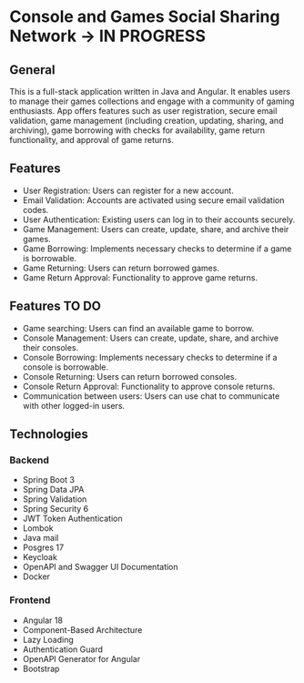 # Console and Games Social Sharing Network -> IN PROGRESS
## General
This is a full-stack application written in Java and Angular. It enables users to manage their games collections and engage with a community of gaming enthusiasts.
App offers features such as user registration, secure email validation, game management (including creation, updating, sharing, and archiving), game borrowing with checks for availability, game return functionality, and approval of game returns. 
## Features
* User Registration: Users can register for a new account.
* Email Validation: Accounts are activated using secure email validation codes.
* User Authentication: Existing users can log in to their accounts securely.
* Game Management: Users can create, update, share, and archive their games.
* Game Borrowing: Implements necessary checks to determine if a game is borrowable.
* Game Returning: Users can return borrowed games.
* Game Return Approval: Functionality to approve game returns.
## Features TO DO
* Game searching: Users can find an available game to borrow.
* Console Management: Users can create, update, share, and archive their consoles.
* Console Borrowing: Implements necessary checks to determine if a console is borrowable.
* Console Returning: Users can return borrowed consoles.
* Console Return Approval: Functionality to approve console returns.
* Communication between users: Users can use chat to communicate with other logged-in users.
## Technologies
### Backend
* Spring Boot 3
* Spring Data JPA
* Spring Validation
* Spring Security 6
* JWT Token Authentication
* Lombok
* Java mail
* Posgres 17
* Keycloak
* OpenAPI and Swagger UI Documentation
* Docker
### Frontend
* Angular 18
* Component-Based Architecture
* Lazy Loading
* Authentication Guard
* OpenAPI Generator for Angular
* Bootstrap
